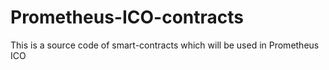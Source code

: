 # Prometheus-ICO-contracts
This is a source code of smart-contracts which will be used in Prometheus ICO
